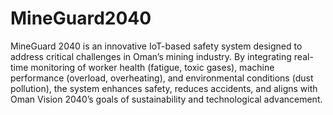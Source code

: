 # MineGuard2040
MineGuard 2040 is an innovative IoT-based safety system designed to address critical challenges in Oman’s mining industry. By integrating real-time monitoring of worker health (fatigue, toxic gases), machine performance (overload, overheating), and environmental conditions (dust pollution), the system enhances safety, reduces accidents, and aligns with Oman Vision 2040’s goals of sustainability and technological advancement.
